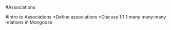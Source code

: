 #Associations

#Intro to Associations
*Define associations
*Discuss 1:1 1:many many:many relations in Mongoose